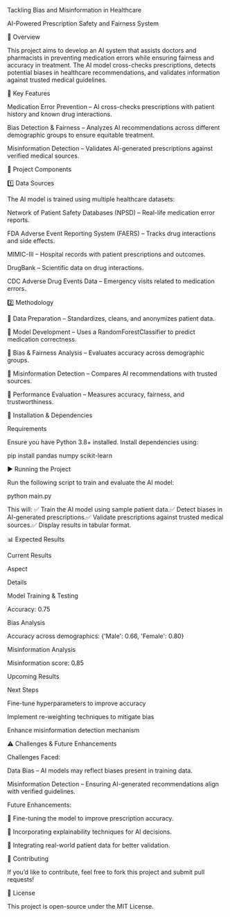 Tackling Bias and Misinformation in Healthcare

AI-Powered Prescription Safety and Fairness System

📌 Overview

This project aims to develop an AI system that assists doctors and pharmacists in preventing medication errors while ensuring fairness and accuracy in treatment. The AI model cross-checks prescriptions, detects potential biases in healthcare recommendations, and validates information against trusted medical guidelines.

🚀 Key Features

Medication Error Prevention – AI cross-checks prescriptions with patient history and known drug interactions.

Bias Detection & Fairness – Analyzes AI recommendations across different demographic groups to ensure equitable treatment.

Misinformation Detection – Validates AI-generated prescriptions against verified medical sources.

📂 Project Components

1️⃣ Data Sources

The AI model is trained using multiple healthcare datasets:

Network of Patient Safety Databases (NPSD) – Real-life medication error reports.

FDA Adverse Event Reporting System (FAERS) – Tracks drug interactions and side effects.

MIMIC-III – Hospital records with patient prescriptions and outcomes.

DrugBank – Scientific data on drug interactions.

CDC Adverse Drug Events Data – Emergency visits related to medication errors.

2️⃣ Methodology

📌 Data Preparation – Standardizes, cleans, and anonymizes patient data.

📌 Model Development – Uses a RandomForestClassifier to predict medication correctness.

📌 Bias & Fairness Analysis – Evaluates accuracy across demographic groups.

📌 Misinformation Detection – Compares AI recommendations with trusted sources.

📌 Performance Evaluation – Measures accuracy, fairness, and trustworthiness.

🔧 Installation & Dependencies

Requirements

Ensure you have Python 3.8+ installed. Install dependencies using:

pip install pandas numpy scikit-learn

▶️ Running the Project

Run the following script to train and evaluate the AI model:

python main.py

This will:
✅ Train the AI model using sample patient data.✅ Detect biases in AI-generated prescriptions.✅ Validate prescriptions against trusted medical sources.✅ Display results in tabular format.

📊 Expected Results

Current Results

Aspect

Details

Model Training & Testing

Accuracy: 0.75

Bias Analysis

Accuracy across demographics: {'Male': 0.66, 'Female': 0.80}

Misinformation Analysis

Misinformation score: 0.85

Upcoming Results

Next Steps

Fine-tune hyperparameters to improve accuracy

Implement re-weighting techniques to mitigate bias

Enhance misinformation detection mechanism

⚠️ Challenges & Future Enhancements

Challenges Faced:

Data Bias – AI models may reflect biases present in training data.

Misinformation Detection – Ensuring AI-generated recommendations align with verified guidelines.

Future Enhancements:

🔹 Fine-tuning the model to improve prescription accuracy.

🔹 Incorporating explainability techniques for AI decisions.

🔹 Integrating real-world patient data for better validation.

👥 Contributing

If you’d like to contribute, feel free to fork this project and submit pull requests!

📜 License

This project is open-source under the MIT License.

